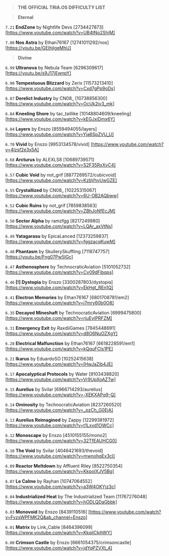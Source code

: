 > **THE OFFICIAL TRIA.OS DIFFICULTY LIST**

> **Eternal**

``7.21`` **EndZone** by Nightlife Devs [2734427873] [https://www.youtube.com/watch?v=UB4tNo2ShjM] 

``7.00`` **Nos Astra** by Ethan76167 [12741011292/nos] [https://youtu.be/GEIhjIgeMhU]

> **Divine**

``6.99`` **Ultranova** by Nebula Team [6296309617] [https://youtu.be/s9J17jEwnpY]

``6.90`` **Tempestuous Blizzard** by Zerix [11573213410] [https://www.youtube.com/watch?v=Cxd7gPp9oDs]

``6.87`` **Derelict Industry** by CN08_ [10738856300] [https://www.youtube.com/watch?v=OcUk2iv3_mk]

``6.84`` **Kneeling Shore** by tac_taillike [10148804609/kneeling] [https://www.youtube.com/watch?v=kEGJxiDmx6Y]

``6.84`` **Layers** by Enszo [8559494055/layers] [https://www.youtube.com/watch?v=Yja6SpZVU_U]

``6.70`` **Vivid** by Enszo [9953134578/vivid] [https://www.youtube.com/watch?v=4lzsf2e3x5A]

``6.68`` **Arcturus** by ALEXLS8 [10689739571] [https://www.youtube.com/watch?v=S2F35RxXvC4]

``6.57`` **Cubic Void** by not_grif [8877269572/cubicvoid] [https://www.youtube.com/watch?v=KzbVhvUwGZE]

``6.55`` **Crystallized** by CN08_ [10225315067] [https://www.youtube.com/watch?v=6U-OB2AQbww]

``6.52`` **Cubic Ruins** by not_grif [7859838563] [https://www.youtube.com/watch?v=ZBhJoNfEcJM]

``6.50`` **Sector Alpha** by ramzfgg [8217249980] [https://www.youtube.com/watch?v=LQAr_axVtNs]

``6.49`` **Yatagarasu** by EpicaLanced [12373259837] [https://www.youtube.com/watch?v=fggzacqKuwM]

``6.48`` **Phantasm** by SkullerySkuffling [7118747757] [https://youtu.be/Fng07Pw5IGc]

``6.47`` **Asthenosphere** by TechnocraticAviation [5101052732] [https://www.youtube.com/watch?v=Cv09dFibqps]

``6.46`` **[!] Dystopia** by Enszo [3300287803/dystopia] [https://www.youtube.com/watch?v=EkHgt_REn1Q]

``6.41`` **Electron Memories** by Ethan76167 [6801708781/em2] [https://www.youtube.com/watch?v=i7mry60b0O8] 

``6.35`` **Decayed Mineshaft** by TechnocraticAviation [6999475800] [https://www.youtube.com/watch?v=rjuEvIPRFZM]

``6.31`` **Emergency Exit** by RaxdiiGames [7845448691] [https://www.youtube.com/watch?v=d8O6NuOZXgY]

``6.28`` **Electrical Malfunction** by Ethan76167 [6618228591/em1] [https://www.youtube.com/watch?v=kQquFCls1PE]

``6.21`` **Ikarus** by EduardoSO [10252415638] [https://www.youtube.com/watch?v=IHwJaZib4JE]

``6.17`` **Apocalyptical Protocols** by Water [9103438820] [https://www.youtube.com/watch?v=Vr9UpXoAZTw]

``6.15`` **Aurelius** by Svilar [6966714293/aurelius] [https://www.youtube.com/watch?v=-XEKXAPq9-Q] 

``6.14`` **Ominosity** by TechnocraticAviation [8237260520] [https://www.youtube.com/watch?v=_pzCh_G0EjA]

``6.13`` **Aurelius Reimagined** by Zappy [12299381972] [https://www.youtube.com/watch?v=t1Lxvd1OWCc]

``6.12`` **Monoscape** by Enszo [4510155155/mono2] [https://www.youtube.com/watch?v=32TfEAUHCG0] 

``6.10`` **The Void** by Svilar [4046421693/thevoid] [https://www.youtube.com/watch?v=mwnohqEx3cI]

``6.09`` **Reactor Meltdown** by Affluent Riley [8522750354] [https://www.youtube.com/watch?v=KkpoIXJV5Bg]

``6.07`` **Le Calme** by Rayhan [10747064552] [https://www.youtube.com/watch?v=a3W4OKYjz3c]

``6.04`` **Industrialized Heat** by The Industrialized Team [11767276048] [https://www.youtube.com/watch?v=hODLQDaGbbk] 

``6.03`` **Monovoid** by Enszo [8439110516] [https://www.youtube.com/watch?v=FvzsWPFMK2Q&ab_channel=Enszo] 

``6.01`` **Matrix** by Link_Cable [8464396099] [https://www.youtube.com/watch?v=KkqilCkjhWY]

``6.00`` **Crimson Castle** by Enszo [6661054375/crimsoncastle] [https://www.youtube.com/watch?v=jdYqPZVXt_4]
